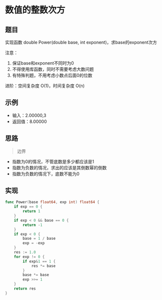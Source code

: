 # 数值的整数次方

## 题目

实现函数 double Power(double base, int exponent)，求base的exponent次方

注意：
1. 保证base和exponent不同时为0
2. 不得使用库函数，同时不需要考虑大数问题
3. 有特殊判题，不用考虑小数点后面0的位数
  
进阶：空间复杂度 O(1)，时间复杂度 O(n)

## 示例

* 输入：2.00000,3
* 返回值：8.00000

## 思路

> 边界

* 指数为0的情况，不管底数是多少都应该是1
* 指数为负数的情况，求出的应该是其倒数幂的倒数
* 指数为负数的情况下，底数不能为0

## 实现

```go
func Power(base float64, exp int) float64 {
	if exp == 0 {
		return 1
	}
	if exp < 0 && base == 0 {
		return -1
	}
	if exp < 0 {
		base = 1 / base
		exp = -exp
	}
	res := 1.0
	for exp != 0 {
		if exp&1 == 1 {
			res *= base
		}
		base *= base
		exp >>= 1
	}
	return res
}
```